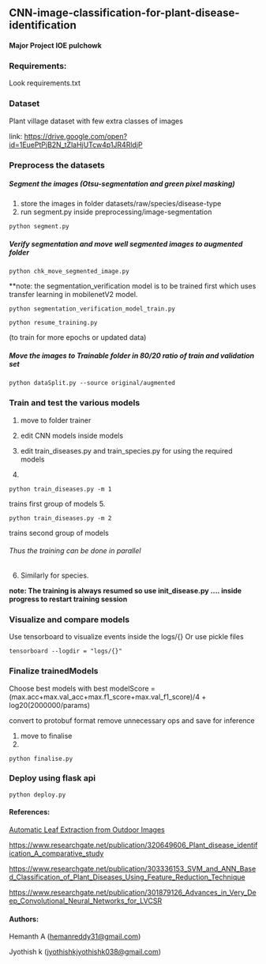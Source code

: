 ## CNN-image-classification-for-plant-disease-identification
#### Major Project IOE pulchowk



### Requirements:
Look requirements.txt

### Dataset
Plant village dataset with few extra classes of images

link:  https://drive.google.com/open?id=1EuePtPjB2N_tZlaHjUTcw4p1JR4RldjP

### Preprocess the datasets
##### Segment the images (Otsu-segmentation and green pixel masking)
1. store the images in folder datasets/raw/species/disease-type
2. run  segment.py  inside preprocessing/image-segmentation
```
python segment.py
```


##### Verify segmentation and move well segmented images to augmented folder
``` 
python chk_move_segmented_image.py
```

**note: the segmentation_verification model is to be trained first which uses transfer learning in mobilenetV2 model.

```
python segmentation_verification_model_train.py
```

```
python resume_training.py
``` 
(to train for more epochs or updated data)

##### Move the images to Trainable folder in 80/20 ratio of train and validation set
```
python dataSplit.py --source original/augmented
```
### Train and test the various models
1. move to folder trainer
2. edit CNN models inside models
3. edit train_diseases.py and train_species.py for using the required models

4.
```
python train_diseases.py -m 1
```
 trains first group of models
5.
```
python train_diseases.py -m 2
``` 
 trains second group of models
###### Thus the training can be done in parallel
6. Similarly for species.

**note: The training is always resumed so use init_disease.py .... inside progress to restart training session**



### Visualize and compare models 
Use tensorboard to visualize events inside the logs/{}  Or use pickle files
```
tensorboard --logdir = "logs/{}"
```


### Finalize trainedModels
Choose best models with best modelScore = (max.acc+max.val_acc+max.f1_score+max.val_f1_score)/4 + log20(2000000/params)

convert to protobuf format remove unnecessary ops and save for inference
1. move to finalise 
2. 
```
python finalise.py
```

### Deploy using flask api
```
python deploy.py
```



#### References:

[Automatic Leaf Extraction from Outdoor
Images ](https://arxiv.org/pdf/1709.06437.pdf)

https://www.researchgate.net/publication/320649606_Plant_disease_identification_A_comparative_study

https://www.researchgate.net/publication/303336153_SVM_and_ANN_Based_Classification_of_Plant_Diseases_Using_Feature_Reduction_Technique

https://www.researchgate.net/publication/301879126_Advances_in_Very_Deep_Convolutional_Neural_Networks_for_LVCSR

#### Authors:

Hemanth A (hemanreddy31@gmail.com)


Jyothish k (jyothishkjyothishk038@gmail.com)


